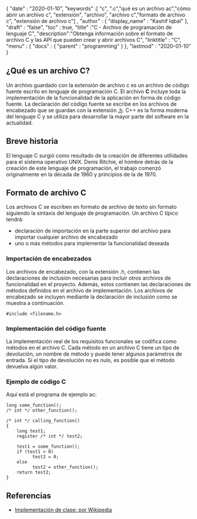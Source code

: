 {
  "date" : "2020-01-10",
  "keywords" :[ "c", ".c","qué es un archivo ac","cómo abrir un archivo c", "extensión", "archivo", "archivo c","formato de archivo c", "extensión de archivo c"] ,
  "author" : {
    "display_name" : "Kashif Iqbal"
},
  "draft" : "false",
  "toc" : true,
  "title" :"C - Archivo de programación de lenguaje C",
  "description":"Obtenga información sobre el formato de archivo C y las API que pueden crear y abrir archivos C",
  "linktitle" : "C",
  "menu" : {
    "docs" : {
      "parent" : "programming"
}
},
  "lastmod" : "2020-01-10"
}

## ¿Qué es un archivo C?

Un archivo guardado con la extensión de archivo c es un archivo de código fuente escrito en lenguaje de programación C. El archivo **C** incluye toda la implementación de la funcionalidad de la aplicación en forma de código fuente. La declaración del código fuente se escribe en los archivos de encabezado que se guardan con la extensión [.h](/es/programming/h/). C++ es la forma moderna del lenguaje C y se utiliza para desarrollar la mayor parte del software en la actualidad.

## Breve historia

El lenguaje C surgió como resultado de la creación de diferentes utilidades para el sistema operativo UNIX. Denis Ritchie, el hombre detrás de la creación de este lenguaje de programación, el trabajo comenzó originalmente en la década de 1960 y principios de la de 1970.

## Formato de archivo C

Los archivos C se escriben en formato de archivo de texto sin formato siguiendo la sintaxis del lenguaje de programación. Un archivo C típico tendrá:

* declaración de importación en la parte superior del archivo para importar cualquier archivo de encabezado
* uno o más métodos para implementar la funcionalidad deseada

### Importación de encabezados

Los archivos de encabezado, con la extensión .h, contienen las declaraciones de inclusión necesarias para incluir otros archivos de funcionalidad en el proyecto. Además, estos contienen las declaraciones de métodos definidos en el archivo de implementación. Los archivos de encabezado se incluyen mediante la declaración de inclusión como se muestra a continuación.

```
#include <filename.h>
```

### Implementación del código fuente

La implementación real de los requisitos funcionales se codifica como métodos en el archivo C. Cada método en un archivo C tiene un tipo de devolución, un nombre de método y puede tener algunos parámetros de entrada. Si el tipo de devolución no es nulo, es posible que el método devuelva algún valor.

### Ejemplo de código C
Aquí está el programa de ejemplo ac:

```
long some_function();
/* int */ other_function();

/* int */ calling_function()
{
    long test1;
    register /* int */ test2;

    test1 = some_function();
    if (test1 > 0)
          test2 = 0;
    else
          test2 = other_function();
    return test2;
}
```



## **Referencias** ##

* [Implementación de clase: por Wikipedia](https://en.wikipedia.org/wiki/Class_implementation_file)

